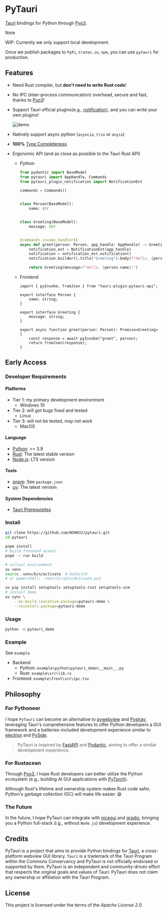 # PyTauri

[Tauri] bindings for Python through [Pyo3].

[Tauri]: https://github.com/tauri-apps/tauri
[Pyo3]: https://github.com/PyO3/pyo3

> [!NOTE]
>
> WIP: Currently we only support local development.
>
> Once we publish packages to `PyPi`, `Crates.io`, `npm`, you can use `pytauri` for production.

## Features

[notification]: https://docs.rs/tauri-plugin-notification/latest/tauri_plugin_notification/

- Need Rust compiler, but **don't need to write Rust code**!
- No IPC (inter-process communication) overhead, secure and fast, thanks to [Pyo3]!
- Support Tauri official plugins(e.g., [notification]), and you can write your own plugins!

    ![demo](https://github.com/user-attachments/assets/14ad5b51-b333-4d80-b04b-af72c4179571)

- Natively support async python (`asyncio`, `trio` or `anyio`)
- **100%** [Type Completeness](https://microsoft.github.io/pyright/#/typed-libraries?id=type-completeness)
- Ergonomic API (and as close as possible to the Tauri Rust API)

    - Python

        ```python
        from pydantic import BaseModel
        from pytauri import AppHandle, Commands
        from pytauri_plugin_notification import NotificationExt

        commands = Commands()


        class Person(BaseModel):
            name: str


        class Greeting(BaseModel):
            message: str


        @commands.invoke_handler()
        async def greet(person: Person, app_handle: AppHandle) -> Greeting:
            notification_ext = NotificationExt(app_handle)
            notification = notification_ext.notification()
            notification.builder().title("Greeting").body(f"Hello, {person.name}!").show()

            return Greeting(message=f"Hello, {person.name}!")
        ```

    - Frontend

        ```tsx
        import { pyInvoke, fromJson } from "tauri-plugin-pytauri-api";

        export interface Person {
            name: string;
        }

        export interface Greeting {
            message: string;
        }

        export async function greet(person: Person): Promise<Greeting> {
            const response = await pyInvoke("greet", person);
            return fromJson(response);
        }
        ```

## Early Access

### Developer Requirements

#### Platforms

- Tier 1: my primary development environment
    - Windows 10
- Tier 2: will got bugs fixed and tested
    - Linux
- Tier 3: will not be tested, may not work
    - MacOS

#### Language

- [Python]: >= 3.9
- [Rust]: The latest stable version
- [Node.js]: LTS version

[Rust]: https://www.rust-lang.org/tools/install
[Python]: https://www.python.org/downloads/
[Node.js]: https://nodejs.org/en/download/package-manager

#### Tools

- [pnpm]: See `package.json`
- [uv]: The latest version

[pnpm]: https://pnpm.io/installation
[uv]: https://docs.astral.sh/uv/getting-started/installation/

#### System Dependencies

- [Tauri Prerequisites](https://tauri.app/start/prerequisites/#system-dependencies)

### Install

```bash
git clone https://github.com/WSH032/pytauri.git
cd pytauri

pnpm install
# build frontend assets
pnpm -r run build

# virtual environment
uv venv
source .venv/bin/activate  # bash/zsh
# or powershell: .venv\Scripts\Activate.ps1

uv pip install setuptools setuptools-rust setuptools-scm
# install demo
uv sync \
    --no-build-isolation-package=pytauri-demo \
    --reinstall-package=pytauri-demo
```

### Usage

```bash
python -m pytauri_demo
```

### Example

See `example`

- Backend
    - Python: `example\python\pytauri_demo\__main__.py`
    - Rust: `example\src\lib.rs`
- Frontend: `example\front\src\ipc.tsx`

## Philosophy

### For Pythoneer

I hope `PyTauri` can become an alternative to [pywebview] and [Pystray], leveraging Tauri's comprehensive features to offer Python developers a GUI framework and a batteries-included development experience similar to [electron] and [PySide].

> PyTauri is inspired by [FastAPI] and [Pydantic], aiming to offer a similar development experience.

### For Rustacean

Through [Pyo3], I hope Rust developers can better utilize the Python ecosystem (e.g., building AI GUI applications with [PyTorch]).

Although Rust's lifetime and ownership system makes Rust code safer, Python's garbage collection (GC) will make life easier. 😆

### The Future

In the future, I hope PyTauri can integrate with [nicegui] and [gradio], bringing you a Python full-stack (i.g., without `Node.js`) development experience.

[pywebview]: https://github.com/r0x0r/pywebview
[Pystray]: https://github.com/moses-palmer/pystray
[electron]: https://github.com/electron/electron
[PySide]: https://wiki.qt.io/Qt_for_Python
[FastAPI]: https://github.com/fastapi/fastapi
[Pydantic]: https://github.com/pydantic/pydantic
[PyTorch]: https://github.com/pytorch/pytorch
[nicegui]: https://github.com/zauberzeug/nicegui
[gradio]: https://github.com/gradio-app/gradio

## Credits

PyTauri is a project that aims to provide Python bindings for [Tauri], a cross-platform webview GUI library. `Tauri` is a trademark of the Tauri Program within the Commons Conservancy and PyTauri is not officially endorsed or supported by them. PyTauri is an independent and community-driven effort that respects the original goals and values of Tauri. PyTauri does not claim any ownership or affiliation with the Tauri Program.

## License

This project is licensed under the terms of the *Apache License 2.0*.
